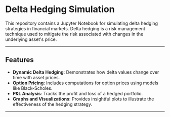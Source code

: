 # Delta Hedging Simulation

This repository contains a Jupyter Notebook for simulating delta hedging strategies in financial markets. Delta hedging is a risk management technique used to mitigate the risk associated with changes in the underlying asset's price.

---

## Features

- **Dynamic Delta Hedging**: Demonstrates how delta values change over time with asset prices.
- **Option Pricing**: Includes computations for option prices using models like Black-Scholes.
- **P&L Analysis**: Tracks the profit and loss of a hedged portfolio.
- **Graphs and Visualizations**: Provides insightful plots to illustrate the effectiveness of the hedging strategy.

---
